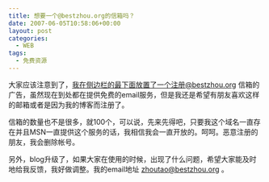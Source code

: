 ```yaml
---
title: 想要一个@bestzhou.org的信箱吗？
date: 2007-06-05T10:58:06+00:00
layout: post
categories:
  - WEB
tags:
  - 免费资源
---
```

大家应该注意到了，我在侧边栏的最下面放置了一个注册@bestzhou.org 信箱的广告，虽然现在到处都在提供免费的email服务，但是我还是希望有朋友喜欢这样的邮箱或者是因为我的博客而注册了。

信箱的数量也不是很多，就100个，可以说，先来先得吧，只要我这个域名一直存在并且MSN一直提供这个服务的话，我相信我会一直开放的。呵呵。恶意注册的朋友，我会删除帐号。

另外，blog升级了，如果大家在使用的时候，出现了什么问题，希望大家能及时地给我反馈，我好做调整。我的email地址 <zhoutao@bestzhou.org> 。